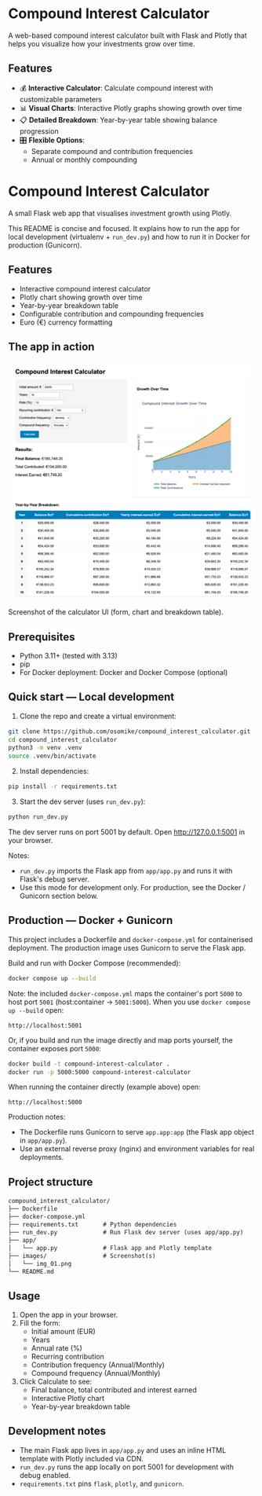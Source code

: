 # Compound Interest Calculator

A web-based compound interest calculator built with Flask and Plotly that helps you visualize how your investments grow over time.

## Features

- 💰 **Interactive Calculator**: Calculate compound interest with customizable parameters
- 📊 **Visual Charts**: Interactive Plotly graphs showing growth over time
- 📋 **Detailed Breakdown**: Year-by-year table showing balance progression
- 🎛️ **Flexible Options**: 
  - Separate compound and contribution frequencies
  - Annual or monthly compounding
# Compound Interest Calculator

A small Flask web app that visualises investment growth using Plotly.

This README is concise and focused. It explains how to run the app for local development (virtualenv + `run_dev.py`) and how to run it in Docker for production (Gunicorn).

## Features

- Interactive compound interest calculator
- Plotly chart showing growth over time
- Year-by-year breakdown table
- Configurable contribution and compounding frequencies
- Euro (€) currency formatting

## The app in action

![Compound Interest Calculator Screenshot](images/img_01.png)

Screenshot of the calculator UI (form, chart and breakdown table).

## Prerequisites

- Python 3.11+ (tested with 3.13)
- pip
- For Docker deployment: Docker and Docker Compose (optional)

## Quick start — Local development

1. Clone the repo and create a virtual environment:

```bash
git clone https://github.com/osomike/compound_interest_calculator.git
cd compound_interest_calculator
python3 -m venv .venv
source .venv/bin/activate
```

2. Install dependencies:

```bash
pip install -r requirements.txt
```

3. Start the dev server (uses `run_dev.py`):

```bash
python run_dev.py
```

The dev server runs on port 5001 by default. Open http://127.0.0.1:5001 in your browser.

Notes:
- `run_dev.py` imports the Flask app from `app/app.py` and runs it with Flask's debug server.
- Use this mode for development only. For production, see the Docker / Gunicorn section below.

## Production — Docker + Gunicorn

This project includes a Dockerfile and `docker-compose.yml` for containerised deployment. The production image uses Gunicorn to serve the Flask app.


Build and run with Docker Compose (recommended):

```bash
docker compose up --build
```

Note: the included `docker-compose.yml` maps the container's port `5000` to host port `5001` (host:container -> `5001:5000`). When you use `docker compose up --build` open:

```
http://localhost:5001
```

Or, if you build and run the image directly and map ports yourself, the container exposes port `5000`:

```bash
docker build -t compound-interest-calculator .
docker run -p 5000:5000 compound-interest-calculator
```

When running the container directly (example above) open:

```
http://localhost:5000
```

Production notes:
- The Dockerfile runs Gunicorn to serve `app.app:app` (the Flask app object in `app/app.py`).
- Use an external reverse proxy (nginx) and environment variables for real deployments.

## Project structure

```
compound_interest_calculator/
├── Dockerfile
├── docker-compose.yml
├── requirements.txt       # Python dependencies
├── run_dev.py             # Run Flask dev server (uses app/app.py)
├── app/
│   └── app.py             # Flask app and Plotly template
├── images/                # Screenshot(s)
│   └── img_01.png
└── README.md
```

## Usage

1. Open the app in your browser.
2. Fill the form:
   - Initial amount (EUR)
   - Years
   - Annual rate (%)
   - Recurring contribution
   - Contribution frequency (Annual/Monthly)
   - Compound frequency (Annual/Monthly)
3. Click Calculate to see:
   - Final balance, total contributed and interest earned
   - Interactive Plotly chart
   - Year-by-year breakdown table

## Development notes

- The main Flask app lives in `app/app.py` and uses an inline HTML template with Plotly included via CDN.
- `run_dev.py` runs the app locally on port 5001 for development with debug enabled.
- `requirements.txt` pins `flask`, `plotly`, and `gunicorn`.
